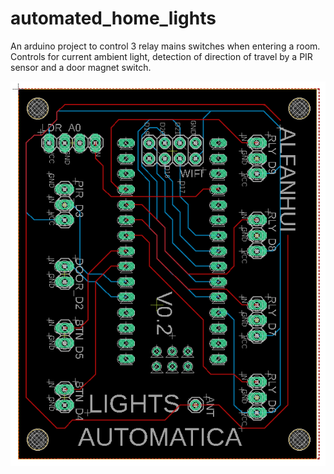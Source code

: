 # automated_home_lights
An arduino project to control 3 relay mains switches when entering a room. Controls for current ambient light, detection of direction of travel by a PIR sensor and a door magnet switch. 

![Board Schematic](https://raw.githubusercontent.com/alfanhui/automated_home_lights/master/docs/board.png)